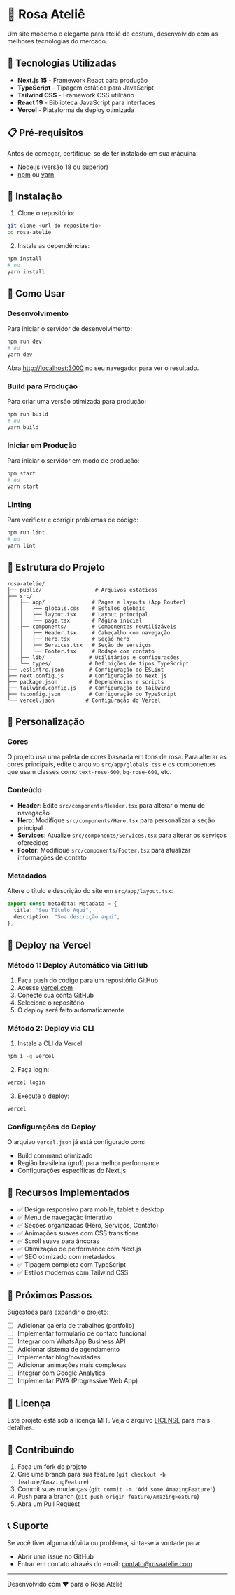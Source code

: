 # 🌹 Rosa Ateliê

Um site moderno e elegante para ateliê de costura, desenvolvido com as melhores tecnologias do mercado.

## 🚀 Tecnologias Utilizadas

- **Next.js 15** - Framework React para produção
- **TypeScript** - Tipagem estática para JavaScript
- **Tailwind CSS** - Framework CSS utilitário
- **React 19** - Biblioteca JavaScript para interfaces
- **Vercel** - Plataforma de deploy otimizada

## 📋 Pré-requisitos

Antes de começar, certifique-se de ter instalado em sua máquina:

- [Node.js](https://nodejs.org/) (versão 18 ou superior)
- [npm](https://www.npmjs.com/) ou [yarn](https://yarnpkg.com/)

## 🔧 Instalação

1. Clone o repositório:

```bash
git clone <url-do-repositorio>
cd rosa-atelie
```

2. Instale as dependências:

```bash
npm install
# ou
yarn install
```

## 🎯 Como Usar

### Desenvolvimento

Para iniciar o servidor de desenvolvimento:

```bash
npm run dev
# ou
yarn dev
```

Abra [http://localhost:3000](http://localhost:3000) no seu navegador para ver o resultado.

### Build para Produção

Para criar uma versão otimizada para produção:

```bash
npm run build
# ou
yarn build
```

### Iniciar em Produção

Para iniciar o servidor em modo de produção:

```bash
npm start
# ou
yarn start
```

### Linting

Para verificar e corrigir problemas de código:

```bash
npm run lint
# ou
yarn lint
```

## 📁 Estrutura do Projeto

```
rosa-atelie/
├── public/                 # Arquivos estáticos
├── src/
│   ├── app/               # Pages e layouts (App Router)
│   │   ├── globals.css    # Estilos globais
│   │   ├── layout.tsx     # Layout principal
│   │   └── page.tsx       # Página inicial
│   ├── components/        # Componentes reutilizáveis
│   │   ├── Header.tsx     # Cabeçalho com navegação
│   │   ├── Hero.tsx       # Seção hero
│   │   ├── Services.tsx   # Seção de serviços
│   │   └── Footer.tsx     # Rodapé com contato
│   ├── lib/              # Utilitários e configurações
│   └── types/            # Definições de tipos TypeScript
├── .eslintrc.json        # Configuração do ESLint
├── next.config.js        # Configuração do Next.js
├── package.json          # Dependências e scripts
├── tailwind.config.js    # Configuração do Tailwind
├── tsconfig.json         # Configuração do TypeScript
└── vercel.json          # Configuração do Vercel
```

## 🎨 Personalização

### Cores

O projeto usa uma paleta de cores baseada em tons de rosa. Para alterar as cores principais, edite o arquivo `src/app/globals.css` e os componentes que usam classes como `text-rose-600`, `bg-rose-600`, etc.

### Conteúdo

- **Header**: Edite `src/components/Header.tsx` para alterar o menu de navegação
- **Hero**: Modifique `src/components/Hero.tsx` para personalizar a seção principal
- **Services**: Atualize `src/components/Services.tsx` para alterar os serviços oferecidos
- **Footer**: Modifique `src/components/Footer.tsx` para atualizar informações de contato

### Metadados

Altere o título e descrição do site em `src/app/layout.tsx`:

```typescript
export const metadata: Metadata = {
  title: "Seu Título Aqui",
  description: "Sua descrição aqui",
};
```

## 🚀 Deploy na Vercel

### Método 1: Deploy Automático via GitHub

1. Faça push do código para um repositório GitHub
2. Acesse [vercel.com](https://vercel.com)
3. Conecte sua conta GitHub
4. Selecione o repositório
5. O deploy será feito automaticamente

### Método 2: Deploy via CLI

1. Instale a CLI da Vercel:

```bash
npm i -g vercel
```

2. Faça login:

```bash
vercel login
```

3. Execute o deploy:

```bash
vercel
```

### Configurações do Deploy

O arquivo `vercel.json` já está configurado com:

- Build command otimizado
- Região brasileira (gru1) para melhor performance
- Configurações específicas do Next.js

## 📱 Recursos Implementados

- ✅ Design responsivo para mobile, tablet e desktop
- ✅ Menu de navegação interativo
- ✅ Seções organizadas (Hero, Serviços, Contato)
- ✅ Animações suaves com CSS transitions
- ✅ Scroll suave para âncoras
- ✅ Otimização de performance com Next.js
- ✅ SEO otimizado com metadados
- ✅ Tipagem completa com TypeScript
- ✅ Estilos modernos com Tailwind CSS

## 🔄 Próximos Passos

Sugestões para expandir o projeto:

- [ ] Adicionar galeria de trabalhos (portfolio)
- [ ] Implementar formulário de contato funcional
- [ ] Integrar com WhatsApp Business API
- [ ] Adicionar sistema de agendamento
- [ ] Implementar blog/novidades
- [ ] Adicionar animações mais complexas
- [ ] Integrar com Google Analytics
- [ ] Implementar PWA (Progressive Web App)

## 📄 Licença

Este projeto está sob a licença MIT. Veja o arquivo [LICENSE](LICENSE) para mais detalhes.

## 🤝 Contribuindo

1. Faça um fork do projeto
2. Crie uma branch para sua feature (`git checkout -b feature/AmazingFeature`)
3. Commit suas mudanças (`git commit -m 'Add some AmazingFeature'`)
4. Push para a branch (`git push origin feature/AmazingFeature`)
5. Abra um Pull Request

## 📞 Suporte

Se você tiver alguma dúvida ou problema, sinta-se à vontade para:

- Abrir uma issue no GitHub
- Entrar em contato através do email: contato@rosaatelie.com

---

Desenvolvido com ❤️ para o Rosa Ateliê
